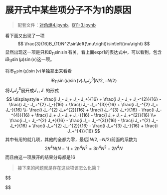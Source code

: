 

# 展开式中某些项分子不为1的原因

>配套文件：[对角熵4.ipynb](../对角熵4.ipynb)，[B11-3.ipynb](../B11-3.ipynb)

看下面又出现了一项
$$
\frac{3}{16}B_{11}N^2\sin\left(\mu\right)\sin\left(\nu\right)
$$
显然出现这一项是只和$B_{11}\sin\sin$有关，看上面expr1的表达式中，可以看到，包含$iB_{11}\sin\left(\mu\right)\sin\left(\nu\right)$这一项。

将$iB_{11}\sin\left(\mu\right)\sin\left(\nu\right)$单独拿出来看看
$$
iB_{11}\sin\left(\mu\right)\sin\left(\nu\right)J_xJ_y^3|N/2,-N/2\rangle
$$
将$J_xJ_y^3$展开成$J_+,J_-$的形式
$$
\displaystyle - \frac{i J_- J_+ J_- J_+}{16} + \frac{i J_- J_+ J_-^{2}}{16} - \frac{i J_- J_+^{2} J_-}{16} + \frac{i J_- J_+^{3}}{16} + \frac{i J_-^{2} J_+ J_-}{16} \\- \frac{i J_-^{2} J_+^{2}}{16} + \frac{i J_-^{3} J_+}{16} - \frac{i J_-^{4}}{16} + \frac{i J_+ J_- J_+ J_-}{16} - \frac{i J_+ J_- J_+^{2}}{16} \\+ \frac{i J_+ J_-^{2} J_+}{16} - \frac{i J_+ J_-^{3}}{16} - \frac{i J_+^{2} J_- J_+}{16} + \frac{i J_+^{2} J_-^{2}}{16} - \frac{i J_+^{3} J_-}{16} + \frac{i J_+^{4}}{16}
$$
其中有用的就几项，其他的全都为零，最后$|N/2,-N/2\rangle$前面的系数为
$$
2\hbar^4N(N-1)+2\hbar^4N^2 = 3h^4N^2-2\hbar^4N
$$
而且由这一项展开的结果分母都是16

> 接下来的问题就是存在这些项该怎么化简？

$$

$$

